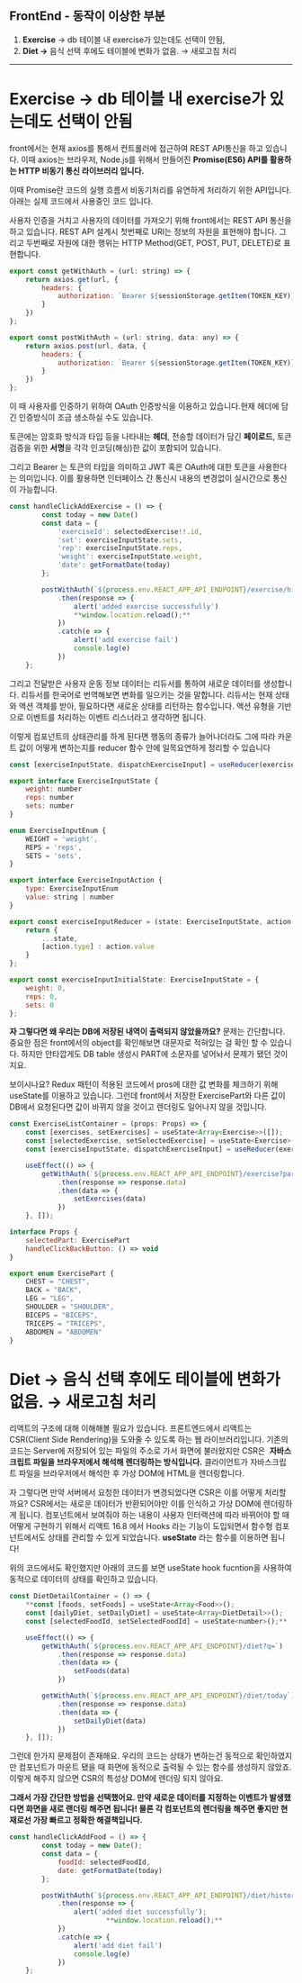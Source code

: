 ## **FrontEnd - 동작이 이상한 부분**

1. **Exercise** → db 테이블 내 exercise가 있는데도 선택이 안됨,
2. **Diet →** 음식 선택 후에도 테이블에 변화가 없음. → 새로고침 처리

---

# **Exercise** → db 테이블 내 exercise가 있는데도 선택이 안됨

front에서는 현재 axios를 통해서 컨트롤러에 접근하여 REST API통신을 하고 있습니다. 이때 axios는 브라우저, Node.js를 위해서 만들어진 **Promise(ES6) API를 활용하는 HTTP 비동기 통신 라이브러리 입니다.** 

이때 Promise란 코드의 실행 흐름서 비동기처리를 유연하게 처리하기 위한 API입니다. 아래는 실제 코드에서 사용중인 코드 입니다.

사용자 인증을 거치고 사용자의 데이터를 가져오기 위해 front에서는 REST API 통신을 하고 있습니다. REST API 설계시 첫번째로 URI는 정보의 자원을 표현해야 합니다. 그리고 두번째로 자원에 대한 행위는 HTTP Method(GET, POST, PUT, DELETE)로 표현합니다. 

```jsx
export const getWithAuth = (url: string) => {
    return axios.get(url, {
        headers: {
            authorization: `Bearer ${sessionStorage.getItem(TOKEN_KEY)}`
        }
    })
};

export const postWithAuth = (url: string, data: any) => {
    return axios.post(url, data, {
        headers: {
            authorization: `Bearer ${sessionStorage.getItem(TOKEN_KEY)}`
        }
    })
};
```


이 때 사용자를 인증하기 위하여 OAuth 인증방식을 이용하고 있습니다.현재 헤더에 담긴 인증방식이 조금 생소하실 수도 있습니다. 

토큰에는 암호화 방식과 타입 등을 나타내는 **헤더**, 전송할 데이터가 담긴 **페이로드**, 토큰 검증을 위한 **서명**을 각각 인코딩(해싱)한 값이 포함되어 있습니다.

그리고 Bearer 는 토큰의 타입을 의미하고 JWT 혹은 OAuth에 대한 토큰을 사용한다는 의미입니다. 이를 활용하면 인터페이스 간 통신시 내용의 변경없이 실시간으로 통신이 가능합니다. 

```jsx
const handleClickAddExercise = () => {
        const today = new Date()
        const data = {
            'exerciseId': selectedExercise!!.id,
            'set': exerciseInputState.sets,
            'rep': exerciseInputState.reps,
            'weight': exerciseInputState.weight,
            'date': getFormatDate(today)
        };

        postWithAuth(`${process.env.REACT_APP_API_ENDPOINT}/exercise/histories`, data)
            .then(response => {
                alert('added exercise successfully')
		        **window.location.reload();**
            })
            .catch(e => {
                alert('add exercise fail')
                console.log(e)
            })
    };
```

그리고 전달받은 사용자 운동 정보 데이터는 리듀서를 통하여 새로운 데이터를 생성합니다. 리듀서를 한국어로 번역해보면 변화를 일으키는 것을 말합니다. 리듀서는 현재 상태와 액션 객체를 받아, 필요하다면 새로운 상태를 리턴하는 함수입니다. 액션 유형을 기반으로 이벤트를 처리하는 이벤트 리스너라고 생각하면 됩니다. 

이렇게 컴포넌트의 상태관리를 하게 된다면 행동의 종류가 늘어나더라도 그에 따라 카운트 값이 어떻게 변하는지를 reducer 함수 안에 일목요연하게 정리할 수 있습니다

```jsx
const [exerciseInputState, dispatchExerciseInput] = useReducer(exerciseInputReducer, exerciseInputInitialState);
```

```jsx
export interface ExerciseInputState {
    weight: number
    reps: number
    sets: number
}

enum ExerciseInputEnum {
    WEIGHT = 'weight',
    REPS = 'reps',
    SETS = 'sets',
}

export interface ExerciseInputAction {
    type: ExerciseInputEnum
    value: string | number
}

export const exerciseInputReducer = (state: ExerciseInputState, action: ExerciseInputAction) => {
    return {
        ...state,
        [action.type] : action.value
    }
};

export const exerciseInputInitialState: ExerciseInputState = {
    weight: 0,
    reps: 0,
    sets: 0
};
```

**자 그렇다면 왜 우리는 DB에 저장된 내역이 출력되지 않았을까요?** 문제는 간단합니다. 중요한 점은 front에서의 object를 확인해보면 대문자로 적혀있는 걸 확인 할 수 있습니다. 하지만 안타깝게도 DB table 생성시 PART에 소문자를 넣어놔서 문제가 됐던 것이지요. 

보이시나요? Redux 패턴이 적용된 코드에서 pros에 대한 값 변화를 체크하기 위해 useState를 이용하고 있습니다. 그런데 front에서 저장한 ExercisePart와 다른 값이 DB에서 요청된다면 값이 바뀌지 않을 것이고 렌더링도 일어나지 않을 것입니다. 

```jsx
const ExerciseListContainer = (props: Props) => {
    const [exercises, setExercises] = useState<Array<Exercise>>([]);
    const [selectedExercise, setSelectedExercise] = useState<Exercise>();
    const [exerciseInputState, dispatchExerciseInput] = useReducer(exerciseInputReducer, exerciseInputInitialState);

    useEffect(() => {
        getWithAuth(`${process.env.REACT_APP_API_ENDPOINT}/exercise?part=${props.selectedPart}`)
            .then(response => response.data)
            .then(data => {
                setExercises(data)
            })
    }, []);
```

```jsx
interface Props {
    selectedPart: ExercisePart
    handleClickBackButton: () => void
}
```

```jsx
export enum ExercisePart {
    CHEST = "CHEST",
    BACK = "BACK",
    LEG = "LEG",
    SHOULDER = "SHOULDER",
    BICEPS = "BICEPS",
    TRICEPS = "TRICEPS",
    ABDOMEN = "ABDOMEN"
}
```

# **Diet →** 음식 선택 후에도 테이블에 변화가 없음. → 새로고침 처리

리액트의 구조에 대해 이해해볼 필요가 있습니다. 프론트엔드에서 리액트는 CSR(Client Side Rendering)을 도와줄 수 있도록 하는 웹 라이브러리입니다. 기존의 코드는 Server에 저장되어 있는 파일의 주소로 가서 화면에 불러왔지만 CSR은  **자바스크립트 파일을 브라우저에서 해석해 렌더링하는 방식입니다.** 클라이언트가 자바스크립트 파일을 브라우저에서 해석한 후 가상 DOM에 HTML을 렌더링합니다. 

자 그렇다면 만약 서버에서 요청한 데이터가 변경되었다면 CSR은 이를 어떻게 처리할까요? CSR에서는 새로운 데이터가 반환되어야만 이를 인식하고 가상 DOM에 렌더링하게 됩니다. 컴포넌트에서 보여줘야 하는 내용이 사용자 인터랙션에 따라 바뀌어야 할 때 어떻게 구현하기 위해서 리액트 16.8 에서 Hooks 라는 기능이 도입되면서 함수형 컴포넌트에서도 상태를 관리할 수 있게 되었습니다. **useState** 라는 함수를 이용하면 됩니다! 

위의 코드에서도 확인했지만 아래의 코드를 보면 useState hook fucntion을 사용하여 동적으로 데이터의 상태를 확인하고 있습니다. 

```jsx
const DietDetailContainer = () => {
    **const [foods, setFoods] = useState<Array<Food>>();
    const [dailyDiet, setDailyDiet] = useState<Array<DietDetail>>();
    const [selectedFoodId, setSelectedFoodId] = useState<number>();**

    useEffect(() => {
        getWithAuth(`${process.env.REACT_APP_API_ENDPOINT}/diet?q=`)
            .then(response => response.data)
            .then(data => {
                setFoods(data)
            })

        getWithAuth(`${process.env.REACT_APP_API_ENDPOINT}/diet/today`)
            .then(response => response.data)
            .then(data => {
                setDailyDiet(data)
            })
    }, []);
```

그런데 한가지 문제점이 존재해요. 우리의 코드는 상태가 변하는건 동적으로 확인하였지만 컴포넌트가 마운트 됐을 때 화면에 동적으로 출력될 수 있는 함수를 생성하지 않았죠. 이렇게 해주지 않으면 CSR의 특성상 DOM에 렌더링 되지 않아요. 

**그래서 가장 간단한 방법을 선택했어요. 만약 새로운 데이터를 지정하는 이벤트가 발생했다면 화면을 새로 랜더링 해주면 됩니다! 물론 각 컴포넌트의 렌더링을 해주면 좋지만 현재로선 가장 빠르고 정확한 해결책입니다.** 

```jsx
const handleClickAddFood = () => {
        const today = new Date();
        const data = {
            foodId: selectedFoodId,
            date: getFormatDate(today)
        };

        postWithAuth(`${process.env.REACT_APP_API_ENDPOINT}/diet/histories`, data)
            .then(response => {
                alert('added diet successfully');
						**window.location.reload();**
            })
            .catch(e => {
                alert('add diet fail')
                console.log(e)
            })
    };
```
